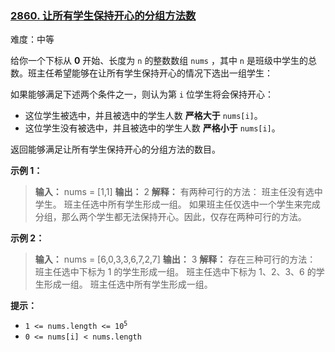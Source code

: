 ### [2860\. 让所有学生保持开心的分组方法数](https://leetcode.cn/problems/happy-students/)

难度：中等

给你一个下标从 **0** 开始、长度为 `n` 的整数数组 `nums` ，其中 `n` 是班级中学生的总数。班主任希望能够在让所有学生保持开心的情况下选出一组学生：

如果能够满足下述两个条件之一，则认为第 `i` 位学生将会保持开心：

- 这位学生被选中，并且被选中的学生人数 **严格大于** `nums[i]`。
- 这位学生没有被选中，并且被选中的学生人数 **严格小于** `nums[i]`。

返回能够满足让所有学生保持开心的分组方法的数目。

**示例 1：**

> **输入：** nums = [1,1]
> **输出：** 2
> **解释：**
> 有两种可行的方法：
> 班主任没有选中学生。
> 班主任选中所有学生形成一组。
> 如果班主任仅选中一个学生来完成分组，那么两个学生都无法保持开心。因此，仅存在两种可行的方法。

**示例 2：**

> **输入：** nums = [6,0,3,3,6,7,2,7]
> **输出：** 3
> **解释：**
> 存在三种可行的方法：
> 班主任选中下标为 1 的学生形成一组。
> 班主任选中下标为 1、2、3、6 的学生形成一组。
> 班主任选中所有学生形成一组。

**提示：**

- <code>1 <= nums.length <= 10<sup>5</sup></code>
- `0 <= nums[i] < nums.length`
